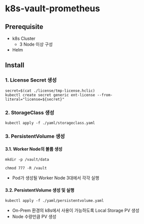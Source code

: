 # k8s-vault-prometheus
## Prerequisite
* k8s Cluster
  * 3 Node 이상 구성
* Helm

## Install
### 1. License Secret 생성
```
secret=$(cat ./license/tmp-license.hclic)
kubectl create secret generic ent-license --from-literal="license=${secret}"
```

### 2. StorageClass 생성
```
kubectl apply -f ./yaml/storageclass.yaml
```

### 3. PersistentVolume 생성
#### 3.1. Worker Node의 볼륨 생성
```
mkdir -p /vault/data
```
```
chmod 777 -R /vault
```
* Pod가 생성될 Worker Node 3대에서 각각 실행

#### 3.2. PersistentVolume 생성 및 실행
```
kubectl apply -f ./yaml/persistentvolume.yaml
```
* On-Prem 환경의 k8s에서 사용이 가능하도록 Local Storage PV 생성
* Node 수량만큼 PV 생성
